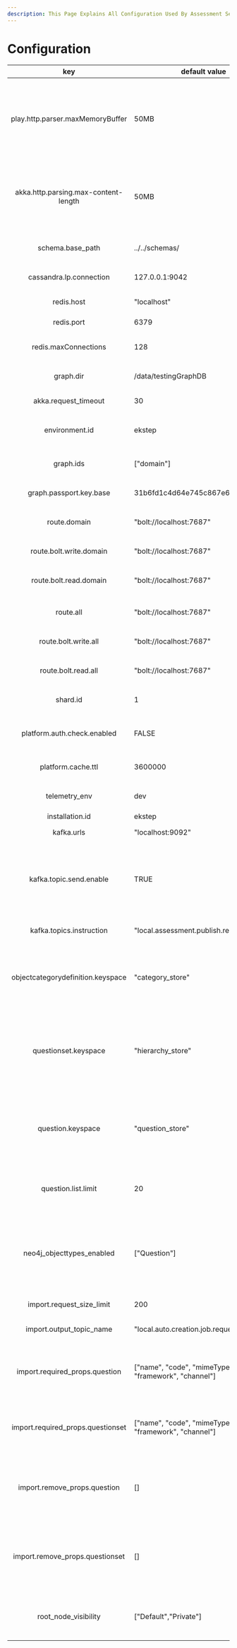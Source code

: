 ```yaml
---
description: This Page Explains All Configuration Used By Assessment Service
---
```


# Configuration

|                  key                 | default value                                         | description                                                                                            |
| :----------------------------------: | ----------------------------------------------------- | ------------------------------------------------------------------------------------------------------ |
|   play.http.parser.maxMemoryBuffer   | 50MB                                                  | Play Framework Config. It allows to configure memory size for request coming to service                |
| akka.http.parsing.max-content-length | 50MB                                                  | Play Framework Config. It allows to configure size of request coming to service                        |
|           schema.base\_path          | ../../schemas/                                        | Base Path for Object Level Schema.                                                                     |
|        cassandra.lp.connection       | 127.0.0.1:9042                                        | IP and Port of Cassandra Database                                                                      |
|              redis.host              | "localhost"                                           | IP of Redis Database                                                                                   |
|              redis.port              | 6379                                                  | Port of Redis Database                                                                                 |
|         redis.maxConnections         | 128                                                   | Maximum No of connection allowed                                                                       |
|               graph.dir              | /data/testingGraphDB                                  | Graph DB (Neo4j) Configuration                                                                         |
|         akka.request\_timeout        | 30                                                    | Request timeout                                                                                        |
|            environment.id            | ekstep                                                | An unique id for representing env                                                                      |
|               graph.ids              | \["domain"]                                           | Graph DB (Neo4j) Configuration                                                                         |
|        graph.passport.key.base       | 31b6fd1c4d64e745c867e61a45edc34a                      | Graph DB (Neo4j) Configuration                                                                         |
|             route.domain             | "bolt://localhost:7687"                               | Graph DB (Neo4j) Configuration                                                                         |
|        route.bolt.write.domain       | "bolt://localhost:7687"                               | Graph DB (Neo4j) Configuration                                                                         |
|        route.bolt.read.domain        | "bolt://localhost:7687"                               | Graph DB (Neo4j) Configuration                                                                         |
|                                      |                                                       |                                                                                                        |
|               route.all              | "bolt://localhost:7687"                               | Graph DB (Neo4j) Configuration                                                                         |
|         route.bolt.write.all         | "bolt://localhost:7687"                               | Graph DB (Neo4j) Configuration                                                                         |
|          route.bolt.read.all         | "bolt://localhost:7687"                               | Graph DB (Neo4j) Configuration                                                                         |
|               shard.id               | 1                                                     | Graph DB (Neo4j) Configuration                                                                         |
|      platform.auth.check.enabled     | FALSE                                                 | Flag to enbale disable authentication check                                                            |
|          platform.cache.ttl          | 3600000                                               | Expiry Time for Cached Record                                                                          |
|            telemetry\_env            | dev                                                   | Environment Name for Telemetry                                                                         |
|            installation.id           | ekstep                                                | Installation Id                                                                                        |
|              kafka.urls              | "localhost:9092"                                      | Kafka Host & Port                                                                                      |
|        kafka.topic.send.enable       | TRUE                                                  | This flag is used to decide whether to send the publish event to kafka topic or not                    |
|       kafka.topics.instruction       | "local.assessment.publish.request"                    | Kafka Topic name for publish api                                                                       |
|   objectcategorydefinition.keyspace  | "category\_store"                                     | Keyspace Name from where service should read primary category definition                               |
|         questionset.keyspace         | "hierarchy\_store"                                    | Keyspace Name where questionset hierarchy and other external data (e.g: instructions) should be saved. |
|           question.keyspace          | "question\_store"                                     | Keyspace Name where question external data (e.g: body, editorState, etc) should be saved.              |
|          question.list.limit         | 20                                                    | Number of Identifiers allowed in Question List api                                                     |
|      neo4j\_objecttypes\_enabled     | \["Question"]                                         | This config is used to decide whether to write data in graph or not from hierarchy children            |
|      import.request\_size\_limit     | 200                                                   | Request limit for import api                                                                           |
|      import.output\_topic\_name      | "local.auto.creation.job.request"                     | Kafka topic name for import api                                                                        |
|    import.required\_props.question   | \["name", "code", "mimeType", "framework", "channel"] | Name of required properties of Question object for import api                                          |
|  import.required\_props.questionset  | \["name", "code", "mimeType", "framework", "channel"] | Name of required properties of QuestionSet object for import api                                       |
|     import.remove\_props.question    | \[]                                                   | Name of properties which need to be removed from Question object for import api                        |
|   import.remove\_props.questionset   | \[]                                                   | Name of properties which need to be removed from QuestionSet object for import api                     |
|        root\_node\_visibility        | \["Default","Private"]                                | Allowed Visibility for Root QuestionSet object                                                         |
